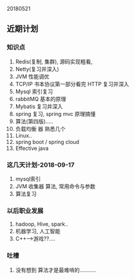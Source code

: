 20180521

## 近期计划

### 知识点
1. Redis(复制, 集群), 源码实现粗看, 
2. Netty(复习并深入)
2. JVM 性能调优
2. TCP/IP 书本协议第一部分看完   HTTP 复习并深入
3. Mysql 索引复习
4. rabbitMQ 基本的原理
7. Mybatis 复习并深入
5. spring 复习, spring mvc 原理搞懂
9. 算法(第四版).....
6. 负载均衡 器 熟悉几个
8. Linux..
10. spring boot / spring cloud
11. Effective java

### 这几天计划-2018-09-17
1. mysql索引
2. JVM 收集器 算法, 常用命令与参数
3. 算法复习


### 以后职业发展
1. hadoop, Hive, spark..
2. 机器学习, 人工智能
3. C++-->游戏??....

### 吐槽
1. 没有想到 算法才是最难啃的...........